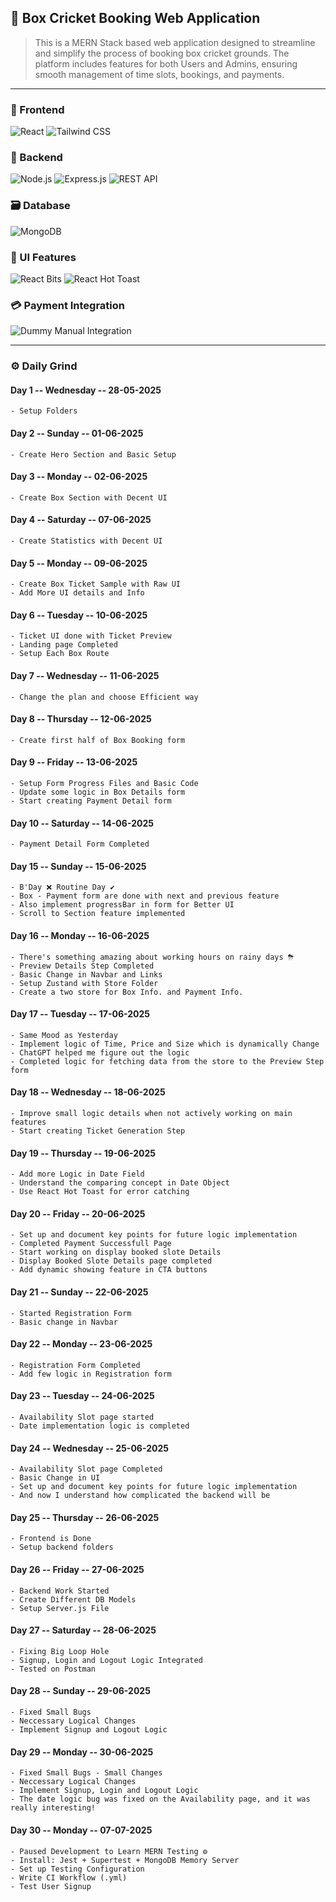 ## 🏏 Box Cricket Booking Web Application
> This is a MERN Stack based web application designed to streamline and simplify the process of booking box cricket grounds. The platform includes features for both Users and Admins, ensuring smooth management of time slots, bookings, and payments.
---

### 🏡 Frontend
![React](https://img.shields.io/badge/React.js-61DAFB?style=for-the-badge&logo=react&logoColor=white)
![Tailwind CSS](https://img.shields.io/badge/Tailwind_CSS-38B2AC?style=for-the-badge&logo=tailwind-css&logoColor=white)

### 🔧 Backend
![Node.js](https://img.shields.io/badge/Node.js-339933?style=for-the-badge&logo=node.js&logoColor=white)
![Express.js](https://img.shields.io/badge/Express.js-000000?style=for-the-badge&logo=express&logoColor=white)
![REST API](https://img.shields.io/badge/REST%20API-4CAF50?style=for-the-badge&logo=swagger&logoColor=white)

### 🗃️ Database
![MongoDB](https://img.shields.io/badge/MongoDB-47A248?style=for-the-badge&logo=mongodb&logoColor=white)

### 🎨 UI Features
![React Bits](https://img.shields.io/badge/React--Bits-61DAFB?style=for-the-badge&logo=react&logoColor=white)
![React Hot Toast](https://img.shields.io/badge/React%20Hot%20Toast-%23FF6B00?style=for-the-badge&logo=react&logoColor=white)

### 💳 Payment Integration
![Dummy Manual Integration](https://img.shields.io/badge/Dummy%20Manual%20Integration-orange?style=for-the-badge&logo=mastercard&logoColor=white)

---
### ⚙️ Daily Grind

#### Day 1 -- Wednesday -- 28-05-2025
    - Setup Folders

#### Day 2 -- Sunday -- 01-06-2025
    - Create Hero Section and Basic Setup

#### Day 3 -- Monday -- 02-06-2025
    - Create Box Section with Decent UI

#### Day 4 -- Saturday -- 07-06-2025
    - Create Statistics with Decent UI

#### Day 5 -- Monday -- 09-06-2025
    - Create Box Ticket Sample with Raw UI
    - Add More UI details and Info

#### Day 6 -- Tuesday -- 10-06-2025
    - Ticket UI done with Ticket Preview 
    - Landing page Completed
    - Setup Each Box Route

#### Day 7 -- Wednesday -- 11-06-2025
    - Change the plan and choose Efficient way

#### Day 8 -- Thursday -- 12-06-2025
    - Create first half of Box Booking form

#### Day 9 -- Friday -- 13-06-2025
    - Setup Form Progress Files and Basic Code
    - Update some logic in Box Details form
    - Start creating Payment Detail form

#### Day 10 -- Saturday -- 14-06-2025
    - Payment Detail Form Completed

#### Day 15 -- Sunday -- 15-06-2025
    - B'Day ❌ Routine Day ✔
    - Box - Payment form are done with next and previous feature
    - Also implement progressBar in form for Better UI
    - Scroll to Section feature implemented

#### Day 16 -- Monday -- 16-06-2025
    - There's something amazing about working hours on rainy days ⛈
    - Preview Details Step Completed
    - Basic Change in Navbar and Links
    - Setup Zustand with Store Folder
    - Create a two store for Box Info. and Payment Info.

#### Day 17 -- Tuesday -- 17-06-2025
    - Same Mood as Yesterday
    - Implement logic of Time, Price and Size which is dynamically Change
    - ChatGPT helped me figure out the logic
    - Completed logic for fetching data from the store to the Preview Step form

#### Day 18 -- Wednesday -- 18-06-2025
    - Improve small logic details when not actively working on main features
    - Start creating Ticket Generation Step

#### Day 19 -- Thursday -- 19-06-2025
    - Add more Logic in Date Field
    - Understand the comparing concept in Date Object
    - Use React Hot Toast for error catching

#### Day 20 -- Friday -- 20-06-2025
    - Set up and document key points for future logic implementation
    - Completed Payment Successfull Page
    - Start working on display booked slote Details
    - Display Booked Slote Details page completed
    - Add dynamic showing feature in CTA buttons

#### Day 21 -- Sunday -- 22-06-2025
    - Started Registration Form
    - Basic change in Navbar

#### Day 22 -- Monday -- 23-06-2025
    - Registration Form Completed
    - Add few logic in Registration form

#### Day 23 -- Tuesday -- 24-06-2025
    - Availability Slot page started
    - Date implementation logic is completed

#### Day 24 -- Wednesday -- 25-06-2025
    - Availability Slot page Completed
    - Basic Change in UI
    - Set up and document key points for future logic implementation
    - And now I understand how complicated the backend will be

#### Day 25 -- Thursday -- 26-06-2025
    - Frontend is Done 
    - Setup backend folders

#### Day 26 -- Friday -- 27-06-2025
    - Backend Work Started
    - Create Different DB Models
    - Setup Server.js File

#### Day 27 -- Saturday -- 28-06-2025
    - Fixing Big Loop Hole
    - Signup, Login and Logout Logic Integrated 
    - Tested on Postman

#### Day 28 -- Sunday -- 29-06-2025
    - Fixed Small Bugs
    - Neccessary Logical Changes
    - Implement Signup and Logout Logic

#### Day 29 -- Monday -- 30-06-2025
    - Fixed Small Bugs - Small Changes
    - Neccessary Logical Changes
    - Implement Signup, Login and Logout Logic
    - The date logic bug was fixed on the Availability page, and it was really interesting!
    
#### Day 30 -- Monday -- 07-07-2025
    - Paused Development to Learn MERN Testing ⚙
    - Install: Jest + Supertest + MongoDB Memory Server
    - Set up Testing Configuration
    - Write CI Workflow (.yml)
    - Test User Signup



